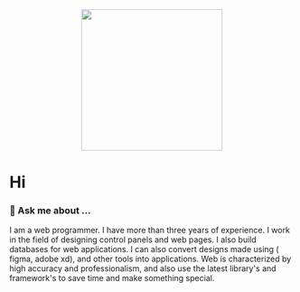 <section align="center">
  <img width="250" src="https://media.giphy.com/media/v1.Y2lkPTc5MGI3NjExNWljanJ3dW40ejk0YTFsMTQ1NnR2d2hvbHZpdTYwd21wYnV3NXB5bCZlcD12MV9pbnRlcm5hbF9naWZfYnlfaWQmY3Q9Zw/2IudUHdI075HL02Pkk/giphy.gif" alt="" />
</section>

# Hi 

### 💬 Ask me about ...
I am a web programmer. I have more than three years of experience. I work in the field of designing control panels and web pages. I also build databases for web applications. I can also convert designs made using ( figma, adobe xd), and other tools into applications. Web is characterized by high accuracy and professionalism, and also use the latest library's and framework's to save time and make something special.


<!--
**ds-joe/ds-joe** is a ✨ _special_ ✨ repository because its `README.md` (this file) appears on your GitHub profile.

Here are some ideas to get you started:

- 🔭 I’m currently working on ...
- 🌱 I’m currently learning ...
- 👯 I’m looking to collaborate on ...
- 🤔 I’m looking for help with ...

- 📫 How to reach me: ...
- 😄 Pronouns: ...
- ⚡ Fun fact: ...
-->
